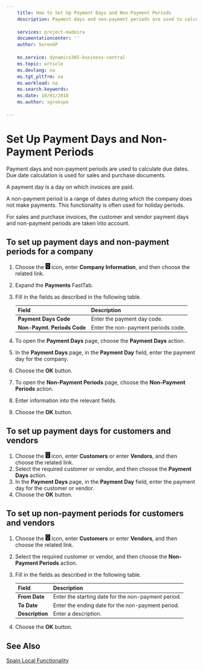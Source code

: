 ```yaml
---
    title: How to Set Up Payment Days and Non-Payment Periods
    description: Payment days and non-payment periods are used to calculate due dates. Due date calculation is used for sales and purchase documents.

    services: project-madeira 
    documentationcenter: ''
    author: SorenGP

    ms.service: dynamics365-business-central
    ms.topic: article
    ms.devlang: na
    ms.tgt_pltfrm: na
    ms.workload: na
    ms.search.keywords:
    ms.date: 10/01/2018
    ms.author: sgroespe

---
```

# Set Up Payment Days and Non-Payment Periods
Payment days and non-payment periods are used to calculate due dates. Due date calculation is used for sales and purchase documents.  

A payment day is a day on which invoices are paid.  

A non-payment period is a range of dates during which the company does not make payments. This functionality is often used for holiday periods.  

For sales and purchase invoices, the customer and vendor payment days and non-payment periods are taken into account.  

## To set up payment days and non-payment periods for a company  

1.  Choose the ![Search for Page or Report](../../media/ui-search/search_small.png "Search for Page or Report icon") icon, enter **Company Information**, and then choose the related link.  
2.  Expand the **Payments** FastTab.  
3.  Fill in the fields as described in the following table.  

    |Field|Description|  
    |---------------------------------|---------------------------------------|  
    |**Payment Days Code**|Enter the payment day code.|  
    |**Non-Paymt. Periods Code**|Enter the non-payment periods code.|  

4.  To open the **Payment Days** page, choose the **Payment Days** action.  
5.  In the **Payment Days** page, in the **Payment Day** field, enter the payment day for the company.  
6.  Choose the **OK** button.  
7.  To open the **Non-Payment Periods** page, choose the **Non-Payment Periods** action.  
8.  Enter information into the relevant fields.  
9. Choose the **OK** button.  

## To set up payment days for customers and vendors  

1.  Choose the ![Search for Page or Report](../../media/ui-search/search_small.png "Search for Page or Report icon") icon, enter **Customers** or enter **Vendors**, and then choose the related link.  
2.  Select the required customer or vendor, and then choose the **Payment Days** action.  
3.  In the **Payment Days** page, in the **Payment Day** field, enter the payment day for the customer or vendor.  
4.  Choose the **OK** button.  

## To set up non-payment periods for customers and vendors  

1.  Choose the ![Search for Page or Report](../../media/ui-search/search_small.png "Search for Page or Report icon") icon, enter **Customers** or enter **Vendors**, and then choose the related link.  
2.  Select the required customer or vendor, and then choose the **Non-Payment Periods** action.  
3.  Fill in the fields as described in the following table.  

    |Field|Description|  
    |---------------------------------|---------------------------------------|  
    |**From Date**|Enter the starting date for the non-payment period.|  
    |**To Date**|Enter the ending date for the non-payment period.|  
    |**Description**|Enter a description.|  

4.  Choose the **OK** button.  

## See Also  
 [Spain Local Functionality](spain-local-functionality.md)
